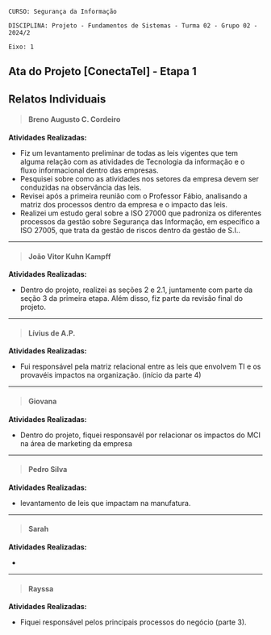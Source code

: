 `CURSO: Segurança da Informação`

`DISCIPLINA: Projeto - Fundamentos de Sistemas - Turma 02 - Grupo 02 - 2024/2`

`Eixo: 1`

## **Ata do Projeto [ConectaTel] - Etapa 1**

## Relatos Individuais


> #### Breno Augusto C. Cordeiro

**Atividades Realizadas:**

* Fiz um levantamento preliminar de todas as leis vigentes que tem alguma relação com as atividades de Tecnologia da informação e o fluxo informacional dentro das empresas.
* Pesquisei sobre como as atividades nos setores da empresa devem ser conduzidas na observância das leis.
* Revisei após a primeira reunião com o Professor Fábio, analisando a matriz dos processos dentro da empresa e o impacto das leis.
* Realizei um estudo geral sobre a ISO 27000 que padroniza os diferentes processos da gestão sobre Segurança das Informação, em específico a ISO 27005, que trata da gestão de riscos dentro da gestão de S.I..

_______________________________________________________________________________________
> #### João Vitor Kuhn Kampff

**Atividades Realizadas:**

* Dentro do projeto, realizei as seções 2 e 2.1, juntamente com parte da seção 3 da primeira etapa. Além disso, fiz parte da revisão final do projeto.
_______________________________________________________________________________________
> #### Lívius de A.P.

**Atividades Realizadas:**

* Fui responsável pela matriz relacional entre as leis que envolvem TI e os provavéis impactos na organização.
(início da parte 4)
_______________________________________________________________________________________
> #### Giovana

**Atividades Realizadas:**

* Dentro do projeto, fiquei responsavél por relacionar os impactos do MCI na área de marketing da empresa
_______________________________________________________________________________________
> #### Pedro Silva

**Atividades Realizadas:**

* levantamento de leis que impactam na manufatura.
_______________________________________________________________________________________
> #### Sarah

**Atividades Realizadas:**

*
_______________________________________________________________________________________
> #### Rayssa

**Atividades Realizadas:**

* Fiquei responsável pelos principais processos do negócio (parte 3).
